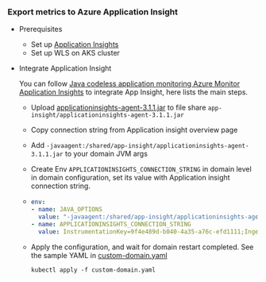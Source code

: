 ### Export metrics to Azure Application Insight

* Prerequisites
  - Set up [Application Insights](https://docs.microsoft.com/en-us/azure/azure-monitor/app/create-new-resource)
  - Set up WLS on AKS cluster

* Integrate Application Insight

  You can follow [Java codeless application monitoring Azure Monitor Application Insights](https://docs.microsoft.com/en-us/azure/azure-monitor/app/java-in-process-agent#quickstart) to integrate App Insight, here lists the main steps.

  - Upload [applicationinsights-agent-3.1.1.jar](resources/applicationinsights-agent-3.1.1.jar) to file share `app-insight/applicationinsights-agent-3.1.1.jar`
  - Copy connection string from Application insight overview page
  - Add `-javaagent:/shared/app-insight/applicationinsights-agent-3.1.1.jar` to your domain JVM args
  - Create Env `APPLICATIONINSIGHTS_CONNECTION_STRING` in domain level in domain configuration, set its value with Application insight connection string.
  - 
      ```YAML
      env:
      - name: JAVA_OPTIONS
        value: "-javaagent:/shared/app-insight/applicationinsights-agent-3.1.1.jar"
      - name: APPLICATIONINSIGHTS_CONNECTION_STRING
        value: InstrumentationKey=9f4e489d-b040-4a35-a76c-efd1111;IngestionEndpoint=https://eastus-8.in.applicationinsights.azure.com/
      ```

  - Apply the configuration, and wait for domain restart completed. See the sample YAML in [custom-domain.yaml](custom-domain.yaml)

      ```
      kubectl apply -f custom-domain.yaml
      ```
